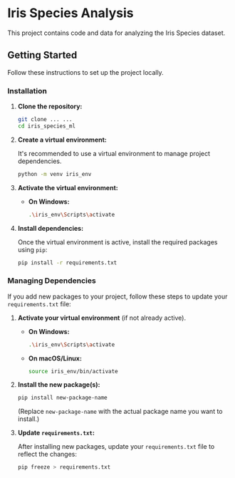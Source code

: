 # Iris Species Analysis

This project contains code and data for analyzing the Iris Species dataset.

## Getting Started

Follow these instructions to set up the project locally.

### Installation

1.  **Clone the repository:**

    ```bash
    git clone ... ...
    cd iris_species_ml
    ```

2.  **Create a virtual environment:**

    It's recommended to use a virtual environment to manage project dependencies.

    ```bash
    python -m venv iris_env
    ```

3.  **Activate the virtual environment:**

    - **On Windows:**
      ```bash
      .\iris_env\Scripts\activate
      ```

4.  **Install dependencies:**

    Once the virtual environment is active, install the required packages using `pip`:

    ```bash
    pip install -r requirements.txt
    ```

### Managing Dependencies

If you add new packages to your project, follow these steps to update your `requirements.txt` file:

1.  **Activate your virtual environment** (if not already active).

    - **On Windows:**
      ```bash
      .\iris_env\Scripts\activate
      ```
    - **On macOS/Linux:**
      ```bash
      source iris_env/bin/activate
      ```

2.  **Install the new package(s):**

    ```bash
    pip install new-package-name
    ```

    (Replace `new-package-name` with the actual package name you want to install.)

3.  **Update `requirements.txt`:**

    After installing new packages, update your `requirements.txt` file to reflect the changes:

    ```bash
    pip freeze > requirements.txt
    ```
